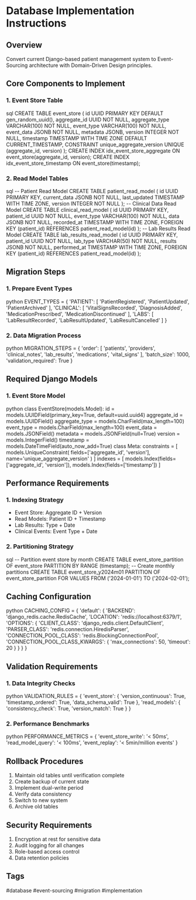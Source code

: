 # Database Implementation Instructions

## Overview
Convert current Django-based patient management system to Event-Sourcing architecture with Domain-Driven Design principles.

## Core Components to Implement

### 1. Event Store Table
sql
CREATE TABLE event_store (
id UUID PRIMARY KEY DEFAULT gen_random_uuid(),
aggregate_id UUID NOT NULL,
aggregate_type VARCHAR(100) NOT NULL,
event_type VARCHAR(100) NOT NULL,
event_data JSONB NOT NULL,
metadata JSONB,
version INTEGER NOT NULL,
timestamp TIMESTAMP WITH TIME ZONE DEFAULT CURRENT_TIMESTAMP,
CONSTRAINT unique_aggregate_version UNIQUE (aggregate_id, version)
);
CREATE INDEX idx_event_store_aggregate ON event_store(aggregate_id, version);
CREATE INDEX idx_event_store_timestamp ON event_store(timestamp);


### 2. Read Model Tables
sql
-- Patient Read Model
CREATE TABLE patient_read_model (
id UUID PRIMARY KEY,
current_data JSONB NOT NULL,
last_updated TIMESTAMP WITH TIME ZONE,
version INTEGER NOT NULL
);
-- Clinical Data Read Model
CREATE TABLE clinical_read_model (
id UUID PRIMARY KEY,
patient_id UUID NOT NULL,
event_type VARCHAR(100) NOT NULL,
data JSONB NOT NULL,
recorded_at TIMESTAMP WITH TIME ZONE,
FOREIGN KEY (patient_id) REFERENCES patient_read_model(id)
);
-- Lab Results Read Model
CREATE TABLE lab_results_read_model (
id UUID PRIMARY KEY,
patient_id UUID NOT NULL,
lab_type VARCHAR(50) NOT NULL,
results JSONB NOT NULL,
performed_at TIMESTAMP WITH TIME ZONE,
FOREIGN KEY (patient_id) REFERENCES patient_read_model(id)
);

## Migration Steps

### 1. Prepare Event Types
python
EVENT_TYPES = {
'PATIENT': [
'PatientRegistered',
'PatientUpdated',
'PatientArchived'
],
'CLINICAL': [
'VitalSignsRecorded',
'DiagnosisAdded',
'MedicationPrescribed',
'MedicationDiscontinued'
],
'LABS': [
'LabResultRecorded',
'LabResultUpdated',
'LabResultCancelled'
]
}

### 2. Data Migration Process

python
MIGRATION_STEPS = {
'order': [
'patients',
'providers',
'clinical_notes',
'lab_results',
'medications',
'vital_signs'
],
'batch_size': 1000,
'validation_required': True
}


## Required Django Models

### 1. Event Store Model
python
class EventStore(models.Model):
id = models.UUIDField(primary_key=True, default=uuid.uuid4)
aggregate_id = models.UUIDField()
aggregate_type = models.CharField(max_length=100)
event_type = models.CharField(max_length=100)
event_data = models.JSONField()
metadata = models.JSONField(null=True)
version = models.IntegerField()
timestamp = models.DateTimeField(auto_now_add=True)
class Meta:
constraints = [
models.UniqueConstraint(
fields=['aggregate_id', 'version'],
name='unique_aggregate_version'
)
]
indexes = [
models.Index(fields=['aggregate_id', 'version']),
models.Index(fields=['timestamp'])
]


## Performance Requirements

### 1. Indexing Strategy
- Event Store: Aggregate ID + Version
- Read Models: Patient ID + Timestamp
- Lab Results: Type + Date
- Clinical Events: Event Type + Date

### 2. Partitioning Strategy
sql
-- Partition event store by month
CREATE TABLE event_store_partition OF event_store
PARTITION BY RANGE (timestamp);
-- Create monthly partitions
CREATE TABLE event_store_y2024m01
PARTITION OF event_store_partition
FOR VALUES FROM ('2024-01-01') TO ('2024-02-01');


## Caching Configuration
python
CACHING_CONFIG = {
'default': {
'BACKEND': 'django_redis.cache.RedisCache',
'LOCATION': 'redis://localhost:6379/1',
'OPTIONS': {
'CLIENT_CLASS': 'django_redis.client.DefaultClient',
'PARSER_CLASS': 'redis.connection.HiredisParser',
'CONNECTION_POOL_CLASS': 'redis.BlockingConnectionPool',
'CONNECTION_POOL_CLASS_KWARGS': {
'max_connections': 50,
'timeout': 20
}
}
}
}
## Validation Requirements

### 1. Data Integrity Checks
python
VALIDATION_RULES = {
'event_store': {
'version_continuous': True,
'timestamp_ordered': True,
'data_schema_valid': True
},
'read_models': {
'consistency_check': True,
'version_match': True
}
}


### 2. Performance Benchmarks
python
PERFORMANCE_METRICS = {
'event_store_write': '< 50ms',
'read_model_query': '< 100ms',
'event_replay': '< 5min/million events'
}


## Rollback Procedures
1. Maintain old tables until verification complete
2. Create backup of current state
3. Implement dual-write period
4. Verify data consistency
5. Switch to new system
6. Archive old tables

## Security Requirements
1. Encryption at rest for sensitive data
2. Audit logging for all changes
3. Role-based access control
4. Data retention policies

## Tags
#database #event-sourcing #migration #implementation